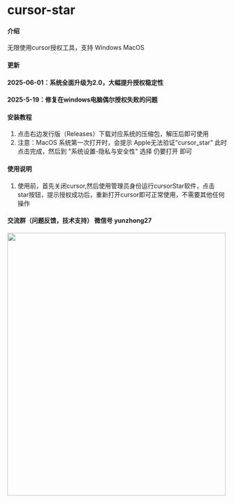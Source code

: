 # cursor-star

#### 介绍
无限使用cursor授权工具，支持 Windows MacOS
#### 更新
#### 2025-06-01：系统全面升级为2.0，大幅提升授权稳定性
#### 2025-5-19：修复在windows电脑偶尔授权失败的问题

#### 安装教程

1.  点击右边发行版（Releases）下载对应系统的压缩包，解压后即可使用
2.  注意：MacOS 系统第一次打开时，会提示 Apple无法验证“cursor_star”
    此时点击完成，然后到 "系统设置-隐私与安全性" 选择 仍要打开 即可

#### 使用说明

1.  使用前，首先关闭cursor,然后使用管理员身份运行cursorStar软件，点击 star按钮，提示授权成功后，重新打开cursor即可正常使用，不需要其他任何操作

#### 交流群（问题反馈，技术支持） 微信号 yunzhong27
<img src="https://github.com/user-attachments/assets/9417ef7a-89d3-4f5c-b433-36382a3b1bdf" width="500" height="600">


